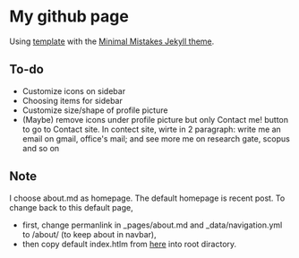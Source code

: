 # My github page

Using [template](https://github.com/mmistakes/mm-github-pages-starter/) with the [Minimal Mistakes Jekyll theme](https://github.com/mmistakes/minimal-mistakes).


## To-do
* Customize icons on sidebar
* Choosing items for sidebar
* Customize size/shape of profile picture
* (Maybe) remove icons under profile picture but only Contact me! button to go to Contact site. In contect site, wirte in 2 paragraph: write me an email on gmail, office's mail; and see more me on research gate, scopus and so on


## Note
I choose about.md as homepage. The default homepage is recent post. To change back to this default page, 
* first, change permanlink in _pages/about.md and _data/navigation.yml to /about/ (to keep about in navbar),
* then copy default index.htlm from [here](https://github.com/mmistakes/minimal-mistakes) into root diractory.